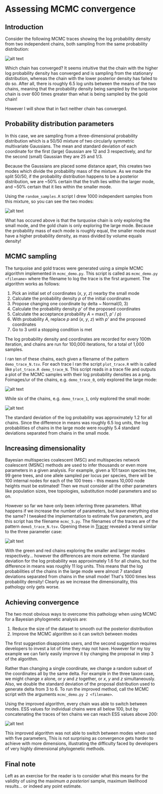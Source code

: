 # Assessing MCMC convergence

## Introduction

Consider the following MCMC traces showing the log probability density from two
independent chains, both sampling from the same probability distribution:

![alt text](images/example_traces.png "MCMC traces with high and low probability densities.")

Which chain has converged? It seems intuitive that the chain with the higher
log probability density has converged and is sampling from the stationary
distribution, whereas the chain with the lower posterior density has failed to
do so. After all, there is roughly 6.5 log units between the means of the two
chains, meaning that the probability density being sampled by the turquoise
chain is over 600 times greater than what is being sampled by the gold
chain!

However I will show that in fact neither chain has converged.

## Probability distribution parameters

In this case, we are sampling from a three-dimensional probability
distribution which is a 50/50 mixture of two circularly symmetric multivariate
Gaussians. The mean and standard deviation of each coordinate for the first
(large) Gaussian are 12 and 3 respectively, and for the second (small)
Gaussian they are 25 and 1/3.

Because the Gaussians are placed some distance apart, this creates two modes
which divide the probability mass of the mixture. As we made the split 50/50,
if the probability distribution happens to be a posterior distribution, we are
~50% certain that the truth lies within the larger mode, and ~50% certain that
it lies within the smaller mode.

Using the `random_samples.R` script I drew 1000 independent samples from this
mixture, so you can see the two modes:

![alt text](images/random_samples.png "The bimodal mixture distribution.")

What has occured above is that the turquoise chain is only exploring the
small mode, and the gold chain is only exploring the large mode. Because the
probability mass of each mode is roughly equal, the smaller mode *must* have
a higher probability density, as mass divided by volume equals density!

## MCMC sampling

The turquoise and gold traces were generated using a simple MCMC algorithm
implemented in `mcmc_demo.py`. This script is called as `mcmc_demo.py <filename>`
where the filename to log the trace is the first argument. The algorithm
works as follows:

  1. Pick an initial set of coordinates (*x*, *y*, *z*) nearby the small mode
  2. Calculate the probability density *p* of the initial coordinates
  3. Propose changing one coordinate by delta ~ Normal(0, 3)
  4. Calculate the probability density *p'* of the proposed coordinates
  5. Calculate the acceptance probability *A* = max(1, *p'* / *p*)
  6. With probability *A*, replace *p* and (*x*, *y*, *z*) with *p'* and the proposed coordinates
  7. Go to 3 until a stopping condition is met

The log probability density and coordinates are recorded for every 100th
iteration, and chains are run for 100,000 iterations, for a total of 1,000
samples.

I ran ten of these chains, each given a filename of the pattern
`demo_trace_N.tsv`. For each trace I ran the script `plot_trace.R` with is
called like `plot_trace.R demo_trace_N`. This script reads in a trace file and
outputs a plot of the MCMC samples with their log probability densities
as a png. Foimages/ur of the chains, e.g. `demo_trace_0`, only explored the large
mode:

![alt text](images/demo_trace_0.png "demo trace 0 posterior samples.")

While six of the chains, e.g. `demo_trace_1`, only explored the small mode:

![alt text](images/demo_trace_1.png "demo trace 1 posterior samples.")

The standard deviation of the log probability was approximately 1.2 for all
chains. Since the difference in means was roughly 6.5 log units, the log
probabilities of chains in the large mode were roughly 5.4 standard deviations
separated from chains in the small mode.

## Increasing dimensionality

Bayesian multispecies coalescent (MSC) and multispecies network coalescent
(MSNC) methods are used to infer thousands or even more parameters in a given
analysis. For example, given a 101 taxon species tree, 99 gene trees, and one
allele sampled per locus per species, there will be 100 internal nodes for each
of the 100 trees - this means 10,000 node heights must be estimated! Then we must
consider all the other parameters like population sizes, tree topologies,
substitution model parameters and so on.

However so far we have only been inferring three parameters. What happens if
we increase the number of parameters, but leave everything else the same? I
tweaked the implementation to estimate five parameters, and this script has
the filename `mcmc_5.py`. The filenames of the traces are of the pattern
`demo5_trace_N.tsv`. Opening these in [Tracer](http://beast.community/tracer)
revealed a trend similar to the three parameter case:

![alt text](images/example5_traces.png "MCMC traces of five parameter analyses with high and low probability densities.")

With the green and red chains exploring the smaller and larger modes
respectively... however the differences are more extreme. The standard
deviation for the log probability was approximately 1.6 for all chains, but
the difference in means was roughly 11 log units. This means that the log
probabilities of the chains in the large mode were almost 7 standard
deviations separated from chains in the small mode! That's 1000 times less
probability density! Clearly as we increase the dimensionality, this pathology
only gets worse.

## Achieving convergence

The two most obvious ways to overcome this pathology when using MCMC for a
Bayesian phylogenetic analysis are:

1. Reduce the size of the dataset to smooth out the posterior distribution
2. Improve the MCMC algorithm so it can switch between modes

The first suggestion disappoints users, and the second suggestion requires
developers to invest a lot of time they may not have. However for my toy
example we can fairly easily improve it by changing the proposal in step 3 of
the algorithm.

Rather than changing a single coordinate, we change a random subset of the
coordinates all by the same delta. For example in the three taxon case, we
might change *x* alone, or *y* and *z* together, or *x*, *y* and *z*
simultaneously. Also, we double the standard deviation of the proposal
distribution used to generate delta from 3 to 6. To run the improved method,
call the MCMC script with the arguments `mcmc_demo.py 2 <filename>`.

Using the improved algorithm, every chain was able to switch between modes.
ESS values for individual chains were all below 100, but by concatenating
the traces of ten chains we can reach ESS values above 200:

![alt text](images/concatenated_improved_trace.png "MCMC trace using an improved algorithm.")

This improved algorithm was not able to switch between modes when used with
five parameters, This is not surprising as convergence gets harder to achieve
with more dimensions, illustrating the difficulty faced by developers of very
highly dimensional phylogenetic methods.

## Final note

Left as an exercise for the reader is to consider what this means for the
validity of using the maximum *a posteriori* sample, maximum likelihood
results... or indeed any point estimate.
